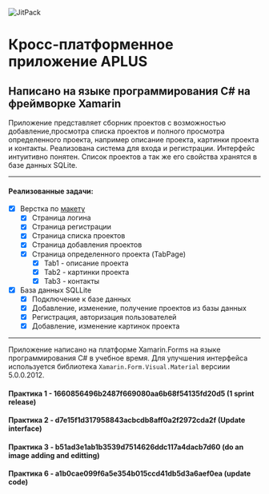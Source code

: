 ![JitPack](https://img.shields.io/jitpack/v/github/jitpack/maven-simple?color=green&label=Release)

# Кросс-платформенное приложение APLUS 
## Написано на языке программирования **C#** на фреймворке **Xamarin**

Приложение представляет сборник проектов с возможностью добавление,просмотра списка проектов и полного просмотра определенного проекта, например описание проекта, картинки проекта и контакты. Реализована система для входа и регистрации. Интерфейс интуитивно понятен. Список проектов а так же его свойства хранятся в базе данных SQLite. 
___ 

#### **Реализованные задачи:**
- [x] Верстка по [макету](https://www.figma.com/file/gYUrlGMMYLt883DxAlqstC/projects?node-id=650%3A2)
  - [x] Страница логина
  - [x] Страница регистрации
  - [x] Страница списка проектов
  - [x] Страница добавления проектов
  - [x] Страница определенного проекта (TabPage)
    - [x]  Tab1 - описание проекта
    - [x]  Tab2 - картинки проекта
    - [x]  Tab3 - контакты
- [x] База данных SQLLite 
  - [x] Подключение к базе данных
  - [x]  Добавление, изменение, получение проектов из базы данных
  - [x]  Регистрация, авторизация пользователей
  - [x]  Добавление, изменение картинок проекта
___
  
Приложение написано на платформе Xamarin.Forms на языке программирования C# в учебное время. Для улучшения интерфейса используется библиотека ```Xamarin.Form.Visual.Material``` версиии 5.0.0.2012.


#### Практика 1 - 1660856496b2487f669080aa6b68f54135fd20d5 (1 sprint release) 
#### Практика 2 - d7e15f1d317958843acbcdb8aff0a2f2972cda2f (Update interface)
#### Практика 3 - b51ad3e1ab1b3539d7514626ddc117a4dacb7d60 (do an image adding and editting)
#### Практика 6 - a1b0cae099f6a5e354b015ccd41db5d3a6aef0ea (update code)
